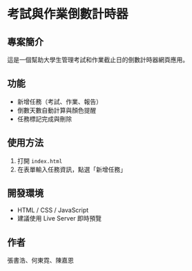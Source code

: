 # 考試與作業倒數計時器

## 專案簡介
這是一個幫助大學生管理考試和作業截止日的倒數計時器網頁應用。

## 功能
- 新增任務（考試、作業、報告）
- 倒數天數自動計算與顏色提醒
- 任務標記完成與刪除

## 使用方法
1. 打開 `index.html`
2. 在表單輸入任務資訊，點選「新增任務」

## 開發環境
- HTML / CSS / JavaScript
- 建議使用 Live Server 即時預覽

## 作者
張書浩、何東霓、陳嘉恩

